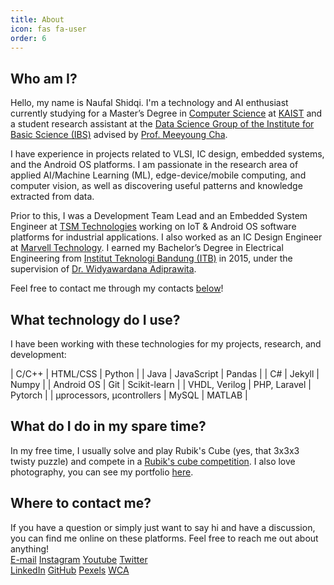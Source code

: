 ```yaml
---
title: About
icon: fas fa-user
order: 6
---
```


## Who am I?
Hello, my name is Naufal Shidqi. I'm a technology and AI enthusiast currently studying for a Master’s Degree in [Computer Science](https://cs.kaist.ac.kr/) at [KAIST](https://www.kaist.ac.kr/en/) and a student research assistant at the [Data Science Group of the Institute for Basic Science (IBS)](https://ds.ibs.re.kr/) advised by [Prof. Meeyoung Cha](https://scholar.google.com/citations?user=iFlnVCoAAAAJ&hl=en&oi=ao).

I have experience in projects related to VLSI, IC design, embedded systems, and the Android OS platforms. I am passionate in the research area of applied AI/Machine Learning (ML), edge-device/mobile computing, and computer vision, as well as discovering useful patterns and knowledge extracted from data. 

Prior to this, I was a Development Team Lead and an Embedded System Engineer at [TSM Technologies](https://www.tsmid.com/) working on IoT & Android OS software platforms for industrial applications. I also worked as an IC Design Engineer at [Marvell Technology](https://www.marvell.com/). I earned my Bachelor’s Degree in Electrical Engineering from [Institut Teknologi Bandung (ITB)](https://www.itb.ac.id/) in 2015, under the supervision of [Dr. Widyawardana Adiprawita](https://scholar.google.com/citations?user=u4h4HYgAAAAJ&hl=en).

Feel free to contact me through my contacts [below](#where-to-contact-me)!

## What technology do I use?
I have been working with these technologies for my projects, research, and development:

| C/C++                     | HTML/CSS      | Python        |
| Java                      | JavaScript    | Pandas        |
| C#                        | Jekyll        | Numpy         |
| Android OS                | Git           | Scikit-learn  |
| VHDL, Verilog             | PHP, Laravel  | Pytorch       |
| μprocessors, μcontrollers | MySQL         | MATLAB        |

## What do I do in my spare time? 
In my free time, I usually solve and play Rubik's Cube (yes, that 3x3x3 twisty puzzle) and compete in a [Rubik's cube competition](https://www.worldcubeassociation.org/persons/2010SHID01). I also love photography, you can see my portfolio [here](https://www.pexels.com/@naufal-shidqi-212558394/). 

## Where to contact me?
If you have a question or simply just want to say hi and have a discussion, you can find me online on these platforms.
Feel free to reach me out about anything!
<br>
<i class="fas fa-envelope ml-2 mr-2"></i><a href="mailto:hi.nshidqi@gmail.com?subject=Hi,%20Naufal">E-mail</a>
<i class="fab fa-instagram ml-2 mr-2"></i><a href="https://instagram.com/naufalsdq">Instagram</a>
<i class="fab fa-youtube ml-2 mr-2"></i><a href="https://www.youtube.com/c/NaufalShidqiCube/featured?sub_confirmation=1">Youtube</a>
<i class="fab fa-twitter ml-2 mr-2"></i><a href="https://twitter.com/naufalsdq">Twitter</a>
<br>
<i class="fab fa-linkedin ml-2 mr-2"></i><a href="https://www.linkedin.com/in/naufalshidqi/">LinkedIn</a>
<i class="fab fa-github ml-2 mr-2"></i><a href="https://github.com/nshidqi">GitHub</a>
<i class="fas fa-camera ml-2 mr-2"></i><a href="https://www.pexels.com/@naufal-shidqi-212558394">Pexels</a>
<i class="fas fa-cube ml-2 mr-2"></i><a href="https://www.worldcubeassociation.org/persons/2010SHID01">WCA</a>